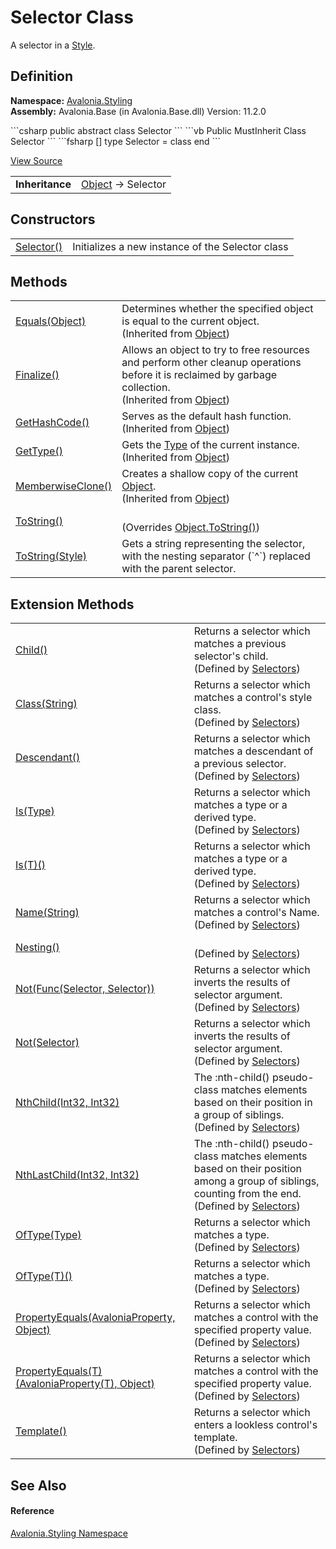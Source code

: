 # Selector Class


A selector in a <a href="T_Avalonia_Styling_Style">Style</a>.



## Definition
**Namespace:** <a href="N_Avalonia_Styling">Avalonia.Styling</a>  
**Assembly:** Avalonia.Base (in Avalonia.Base.dll) Version: 11.2.0

<Tabs groupId="api-code-preview">
<TabItem value="csharp" label="C#">
```csharp
public abstract class Selector
```
</TabItem>
<TabItem value="vb" label="VB">
```vb
Public MustInherit Class Selector
```
</TabItem>
<TabItem value="fsharp" label="F#">
```fsharp
[<AbstractClassAttribute>]
type Selector = class end
```
</TabItem>
</Tabs>



<a href="https://github.com/AvaloniaUI/Avalonia/tree/master/src/Avalonia.Base/Styling/Selector.cs" title="View the source code">View Source</a>

<table>
<tr><td><strong>Inheritance</strong></td><td><a href="https://learn.microsoft.com/dotnet/api/system.object" target="_blank" rel="noopener noreferrer">Object</a>  →  Selector</td></tr>
</table>



## Constructors
<table>
<tr>
<td><a href="M_Avalonia_Styling_Selector__ctor">Selector()</a></td>
<td>Initializes a new instance of the Selector class</td>
</tr>
</table>

## Methods
<table>
<tr>
<td><a href="https://learn.microsoft.com/dotnet/api/system.object.equals#system-object-equals(system-object)" target="_blank" rel="noopener noreferrer">Equals(Object)</a></td>
<td>Determines whether the specified object is equal to the current object.<br />(Inherited from <a href="https://learn.microsoft.com/dotnet/api/system.object" target="_blank" rel="noopener noreferrer">Object</a>)</td>
</tr>
<tr>
<td><a href="https://learn.microsoft.com/dotnet/api/system.object.finalize" target="_blank" rel="noopener noreferrer">Finalize()</a></td>
<td>Allows an object to try to free resources and perform other cleanup operations before it is reclaimed by garbage collection.<br />(Inherited from <a href="https://learn.microsoft.com/dotnet/api/system.object" target="_blank" rel="noopener noreferrer">Object</a>)</td>
</tr>
<tr>
<td><a href="https://learn.microsoft.com/dotnet/api/system.object.gethashcode" target="_blank" rel="noopener noreferrer">GetHashCode()</a></td>
<td>Serves as the default hash function.<br />(Inherited from <a href="https://learn.microsoft.com/dotnet/api/system.object" target="_blank" rel="noopener noreferrer">Object</a>)</td>
</tr>
<tr>
<td><a href="https://learn.microsoft.com/dotnet/api/system.object.gettype" target="_blank" rel="noopener noreferrer">GetType()</a></td>
<td>Gets the <a href="https://learn.microsoft.com/dotnet/api/system.type" target="_blank" rel="noopener noreferrer">Type</a> of the current instance.<br />(Inherited from <a href="https://learn.microsoft.com/dotnet/api/system.object" target="_blank" rel="noopener noreferrer">Object</a>)</td>
</tr>
<tr>
<td><a href="https://learn.microsoft.com/dotnet/api/system.object.memberwiseclone" target="_blank" rel="noopener noreferrer">MemberwiseClone()</a></td>
<td>Creates a shallow copy of the current <a href="https://learn.microsoft.com/dotnet/api/system.object" target="_blank" rel="noopener noreferrer">Object</a>.<br />(Inherited from <a href="https://learn.microsoft.com/dotnet/api/system.object" target="_blank" rel="noopener noreferrer">Object</a>)</td>
</tr>
<tr>
<td><a href="M_Avalonia_Styling_Selector_ToString">ToString()</a></td>
<td><br />(Overrides <a href="https://learn.microsoft.com/dotnet/api/system.object.tostring" target="_blank" rel="noopener noreferrer">Object.ToString()</a>)</td>
</tr>
<tr>
<td><a href="M_Avalonia_Styling_Selector_ToString_1">ToString(Style)</a></td>
<td>Gets a string representing the selector, with the nesting separator (`^`) replaced with the parent selector.</td>
</tr>
</table>

## Extension Methods
<table>
<tr>
<td><a href="M_Avalonia_Styling_Selectors_Child">Child()</a></td>
<td>Returns a selector which matches a previous selector's child.<br />(Defined by <a href="T_Avalonia_Styling_Selectors">Selectors</a>)</td>
</tr>
<tr>
<td><a href="M_Avalonia_Styling_Selectors_Class">Class(String)</a></td>
<td>Returns a selector which matches a control's style class.<br />(Defined by <a href="T_Avalonia_Styling_Selectors">Selectors</a>)</td>
</tr>
<tr>
<td><a href="M_Avalonia_Styling_Selectors_Descendant">Descendant()</a></td>
<td>Returns a selector which matches a descendant of a previous selector.<br />(Defined by <a href="T_Avalonia_Styling_Selectors">Selectors</a>)</td>
</tr>
<tr>
<td><a href="M_Avalonia_Styling_Selectors_Is">Is(Type)</a></td>
<td>Returns a selector which matches a type or a derived type.<br />(Defined by <a href="T_Avalonia_Styling_Selectors">Selectors</a>)</td>
</tr>
<tr>
<td><a href="M_Avalonia_Styling_Selectors_Is__1">Is(T)()</a></td>
<td>Returns a selector which matches a type or a derived type.<br />(Defined by <a href="T_Avalonia_Styling_Selectors">Selectors</a>)</td>
</tr>
<tr>
<td><a href="M_Avalonia_Styling_Selectors_Name">Name(String)</a></td>
<td>Returns a selector which matches a control's Name.<br />(Defined by <a href="T_Avalonia_Styling_Selectors">Selectors</a>)</td>
</tr>
<tr>
<td><a href="M_Avalonia_Styling_Selectors_Nesting">Nesting()</a></td>
<td><br />(Defined by <a href="T_Avalonia_Styling_Selectors">Selectors</a>)</td>
</tr>
<tr>
<td><a href="M_Avalonia_Styling_Selectors_Not_1">Not(Func(Selector, Selector))</a></td>
<td>Returns a selector which inverts the results of selector argument.<br />(Defined by <a href="T_Avalonia_Styling_Selectors">Selectors</a>)</td>
</tr>
<tr>
<td><a href="M_Avalonia_Styling_Selectors_Not">Not(Selector)</a></td>
<td>Returns a selector which inverts the results of selector argument.<br />(Defined by <a href="T_Avalonia_Styling_Selectors">Selectors</a>)</td>
</tr>
<tr>
<td><a href="M_Avalonia_Styling_Selectors_NthChild">NthChild(Int32, Int32)</a></td>
<td>The :nth-child() pseudo-class matches elements based on their position in a group of siblings.<br />(Defined by <a href="T_Avalonia_Styling_Selectors">Selectors</a>)</td>
</tr>
<tr>
<td><a href="M_Avalonia_Styling_Selectors_NthLastChild">NthLastChild(Int32, Int32)</a></td>
<td>The :nth-child() pseudo-class matches elements based on their position among a group of siblings, counting from the end.<br />(Defined by <a href="T_Avalonia_Styling_Selectors">Selectors</a>)</td>
</tr>
<tr>
<td><a href="M_Avalonia_Styling_Selectors_OfType">OfType(Type)</a></td>
<td>Returns a selector which matches a type.<br />(Defined by <a href="T_Avalonia_Styling_Selectors">Selectors</a>)</td>
</tr>
<tr>
<td><a href="M_Avalonia_Styling_Selectors_OfType__1">OfType(T)()</a></td>
<td>Returns a selector which matches a type.<br />(Defined by <a href="T_Avalonia_Styling_Selectors">Selectors</a>)</td>
</tr>
<tr>
<td><a href="M_Avalonia_Styling_Selectors_PropertyEquals">PropertyEquals(AvaloniaProperty, Object)</a></td>
<td>Returns a selector which matches a control with the specified property value.<br />(Defined by <a href="T_Avalonia_Styling_Selectors">Selectors</a>)</td>
</tr>
<tr>
<td><a href="M_Avalonia_Styling_Selectors_PropertyEquals__1">PropertyEquals(T)(AvaloniaProperty(T), Object)</a></td>
<td>Returns a selector which matches a control with the specified property value.<br />(Defined by <a href="T_Avalonia_Styling_Selectors">Selectors</a>)</td>
</tr>
<tr>
<td><a href="M_Avalonia_Styling_Selectors_Template">Template()</a></td>
<td>Returns a selector which enters a lookless control's template.<br />(Defined by <a href="T_Avalonia_Styling_Selectors">Selectors</a>)</td>
</tr>
</table>

## See Also


#### Reference
<a href="N_Avalonia_Styling">Avalonia.Styling Namespace</a>  

